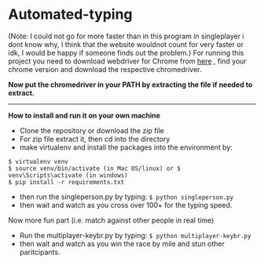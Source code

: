 # Automated-typing

(Note: I could not go for more faster than in this program in singleplayer i dont know why, I think that the website wouldnot count for very faster or idk,
I would be happy if someone finds out the problem.)
For running this project you need to download webdriver for Chrome from [here](https://sites.google.com/a/chromium.org/chromedriver/downloads)
, find your chrome version and download the respective chromedriver.

**Now put the chromedriver in your PATH by extracting the file if needed to extract.**

---

**How to install and run it on your own machine**
- Clone the repository or download the zip file
- For zip file extract it, then cd into the directory 
- make virtualenv and install the packages into the environment by:
```
$ virtualenv venv
$ source venv/bin/activate (in Mac OS/linux) or $ venv\Scripts\activate (in windows)
$ pip install -r requirements.txt
```
- then run the singleperson.py by typing:
`$ python singleperson.py`
- then wait and watch as you cross over 100+ for the typing speed.

Now more fun part (i.e. match against other people in real time) 
- Run the multiplayer-keybr.py by typing:
`$ python multiplayer-keybr.py`
- then wait and watch as you win the race by mile and stun other paritcipants.
